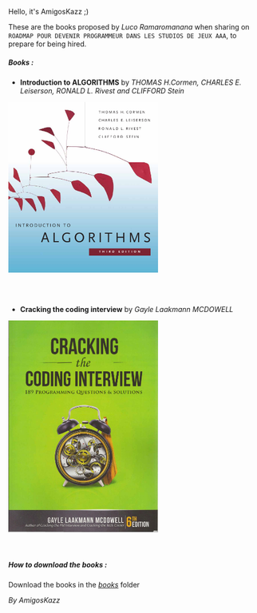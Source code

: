 Hello, it's AmigosKazz ;)

These are the books proposed by *Luco Ramaromanana* when sharing on `ROADMAP POUR DEVENIR PROGRAMMEUR DANS LES STUDIOS DE JEUX AAA`, to prepare for being hired.

##### Books :


- **Introduction to ALGORITHMS** by *THOMAS H.Cormen, CHARLES E. Leiserson, RONALD L. Rivest and CLIFFORD Stein*

<img src="assets/image2.png" width="300">

<br> <br>
  
- **Cracking the coding interview** by *Gayle Laakmann MCDOWELL*

<img src="assets/image1.png" width="300">



</br>
</br>
</br>

##### How to download the books :
Download the books in the *<a href= "/books">books</a>* folder

*By AmigosKazz*